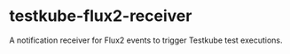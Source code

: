 # testkube-flux2-receiver
A notification receiver for Flux2 events to trigger Testkube test executions.
